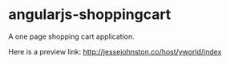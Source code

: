 angularjs-shoppingcart
======================

A one page shopping cart application. 

Here is a preview link:
http://jessejohnston.co/host/yworld/index

